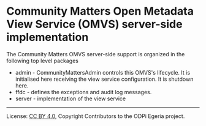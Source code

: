 <!-- SPDX-License-Identifier: CC-BY-4.0 -->
<!-- Copyright Contributors to the ODPi Egeria project. -->

# Community Matters Open Metadata View Service (OMVS) server-side implementation

The Community Matters OMVS server-side support is organized in the following top level packages 

* admin -  CommunityMattersAdmin controls this OMVS's lifecycle. It is initialised here receiving the view service configuration. It is shutdown here.
* ffdc - defines the exceptions and audit log messages.
* server - implementation of the view service

----
License: [CC BY 4.0](https://creativecommons.org/licenses/by/4.0/),
Copyright Contributors to the ODPi Egeria project.